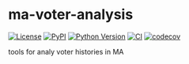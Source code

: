 # ma-voter-analysis

[![License](https://img.shields.io/pypi/l/ma-voter-analysis.svg?color=green)](https://github.com/ianhi/ma-voter-analysis/raw/main/LICENSE)
[![PyPI](https://img.shields.io/pypi/v/ma-voter-analysis.svg?color=green)](https://pypi.org/project/ma-voter-analysis)
[![Python Version](https://img.shields.io/pypi/pyversions/ma-voter-analysis.svg?color=green)](https://python.org)
[![CI](https://github.com/ianhi/ma-voter-analysis/actions/workflows/ci.yml/badge.svg)](https://github.com/ianhi/ma-voter-analysis/actions/workflows/ci.yml)
[![codecov](https://codecov.io/gh/ianhi/ma-voter-analysis/branch/main/graph/badge.svg)](https://codecov.io/gh/ianhi/ma-voter-analysis)

tools for analy voter histories in MA
